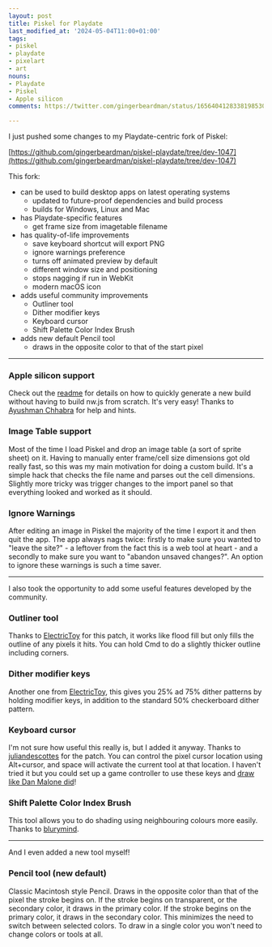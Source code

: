 ```yaml
---
layout: post
title: Piskel for Playdate
last_modified_at: '2024-05-04T11:00+01:00'
tags:
- piskel
- playdate
- pixelart
- art
nouns:
- Playdate
- Piskel
- Apple silicon
comments: https://twitter.com/gingerbeardman/status/1656404128338198530

---
```


I just pushed some changes to my Playdate-centric fork of Piskel:

[https://github.com/gingerbeardman/piskel-playdate/tree/dev-1047](https://github.com/gingerbeardman/piskel-playdate/tree/dev-1047)

This fork:
- can be used to build desktop apps on latest operating systems
  - updated to future-proof dependencies and build process
  - builds for Windows, Linux and Mac
- has Playdate-specific features
  - get frame size from imagetable filename
- has quality-of-life improvements
  - save keyboard shortcut will export PNG
  - ignore warnings preference
  - turns off animated preview by default
  - different window size and positioning
  - stops nagging if run in WebKit
  - modern macOS icon
- adds useful community improvements
  - Outliner tool
  - Dither modifier keys
  - Keyboard cursor
  - Shift Palette Color Index Brush
- adds new default Pencil tool
  - draws in the opposite color to that of the start pixel

----

### Apple silicon support

Check out the [readme](https://github.com/gingerbeardman/piskel-playdate/blob/dev-1047/README.md) for details on how to quickly generate a new build without having to build nw.js from scratch. It's very easy! Thanks to [Ayushman Chhabra](https://www.ayushmanchhabra.com) for help and hints.

### Image Table support

Most of the time I load Piskel and drop an image table (a sort of sprite sheet) on it. Having to manually enter frame/cell size dimensions got old really fast, so this was my main motivation for doing a custom build. It's a simple hack that checks the file name and parses out the cell dimensions. Slightly more tricky was trigger changes to the import panel so that everything looked and worked as it should.

### Ignore Warnings
After editing an image in Piskel the majority of the time I export it and then quit the app. The app always nags twice: firstly to make sure you wanted to "leave the site?" - a leftover from the fact this is a web tool at heart - and a secondly to make sure you want to "abandon unsaved changes?". An option to ignore these warnings is such a time saver.

----

I also took the opportunity to add some useful features developed by the community.

###  Outliner tool

Thanks to [ElectricToy](https://github.com/ElectricToy/piskel/pulls?q=is%3Apr+is%3Aclosed) for this patch, it works like flood fill but only fills the outline of any pixels it hits. You can hold Cmd to do a slightly thicker outline including corners.

### Dither modifier keys

Another one from [ElectricToy](https://github.com/ElectricToy/piskel/pulls?q=is%3Apr+is%3Aclosed), this gives you 25% ad 75% dither patterns by holding modifier keys, in addition to the standard 50% checkerboard dither pattern.

### Keyboard cursor

I'm not sure how useful this really is, but I added it anyway. Thanks to [juliandescottes](https://github.com/piskelapp/piskel/tree/keyboard-cursor) for the patch. You can control the pixel cursor location using Alt+cursor, and space will activate the current tool at that location. I haven't tried it but you could set up a game controller to use these keys and [draw like Dan Malone did](https://readonlymemory.vg/the-making-of-speedball-2/)!

### Shift Palette Color Index Brush

This tool allows you to do shading using neighbouring colours more easily. Thanks to [blurymind](https://github.com/piskelapp/piskel/pull/887).

----

And I even added a new tool myself!

### Pencil tool (new default)

Classic Macintosh style Pencil. Draws in the opposite color than that of the pixel the stroke begins on. If the stroke begins on transparent, or the secondary color, it draws in the primary color. If the stroke begins on the primary color, it draws in the secondary color. This minimizes the need to switch between selected colors. To draw in a single color you won't need to change colors or tools at all.
